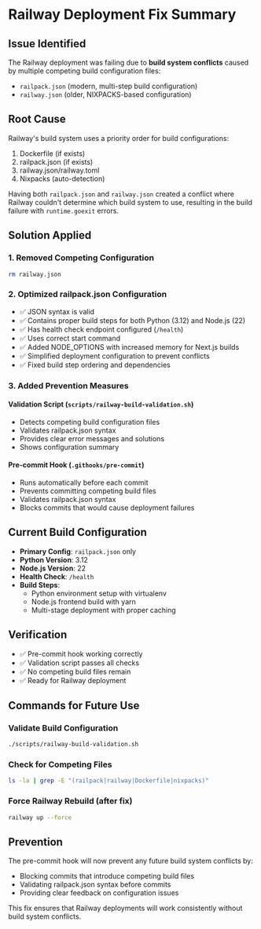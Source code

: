 # Railway Deployment Fix Summary

## Issue Identified
The Railway deployment was failing due to **build system conflicts** caused by multiple competing build configuration files:

- `railpack.json` (modern, multi-step build configuration)
- `railway.json` (older, NIXPACKS-based configuration)

## Root Cause
Railway's build system uses a priority order for build configurations:
1. Dockerfile (if exists)
2. railpack.json (if exists)
3. railway.json/railway.toml
4. Nixpacks (auto-detection)

Having both `railpack.json` and `railway.json` created a conflict where Railway couldn't determine which build system to use, resulting in the build failure with `runtime.goexit` errors.

## Solution Applied

### 1. Removed Competing Configuration
```bash
rm railway.json
```

### 2. Optimized railpack.json Configuration
- ✅ JSON syntax is valid
- ✅ Contains proper build steps for both Python (3.12) and Node.js (22)
- ✅ Has health check endpoint configured (`/health`)
- ✅ Uses correct start command
- ✅ Added NODE_OPTIONS with increased memory for Next.js builds
- ✅ Simplified deployment configuration to prevent conflicts
- ✅ Fixed build step ordering and dependencies

### 3. Added Prevention Measures

#### Validation Script (`scripts/railway-build-validation.sh`)
- Detects competing build configuration files
- Validates railpack.json syntax
- Provides clear error messages and solutions
- Shows configuration summary

#### Pre-commit Hook (`.githooks/pre-commit`)
- Runs automatically before each commit
- Prevents committing competing build files
- Validates railpack.json syntax
- Blocks commits that would cause deployment failures

## Current Build Configuration
- **Primary Config**: `railpack.json` only
- **Python Version**: 3.12
- **Node.js Version**: 22
- **Health Check**: `/health`
- **Build Steps**:
  - Python environment setup with virtualenv
  - Node.js frontend build with yarn
  - Multi-stage deployment with proper caching

## Verification
- ✅ Pre-commit hook working correctly
- ✅ Validation script passes all checks
- ✅ No competing build files remain
- ✅ Ready for Railway deployment

## Commands for Future Use

### Validate Build Configuration
```bash
./scripts/railway-build-validation.sh
```

### Check for Competing Files
```bash
ls -la | grep -E "(railpack|railway|Dockerfile|nixpacks)"
```

### Force Railway Rebuild (after fix)
```bash
railway up --force
```

## Prevention
The pre-commit hook will now prevent any future build system conflicts by:
- Blocking commits that introduce competing build files
- Validating railpack.json syntax before commits
- Providing clear feedback on configuration issues

This fix ensures that Railway deployments will work consistently without build system conflicts.

